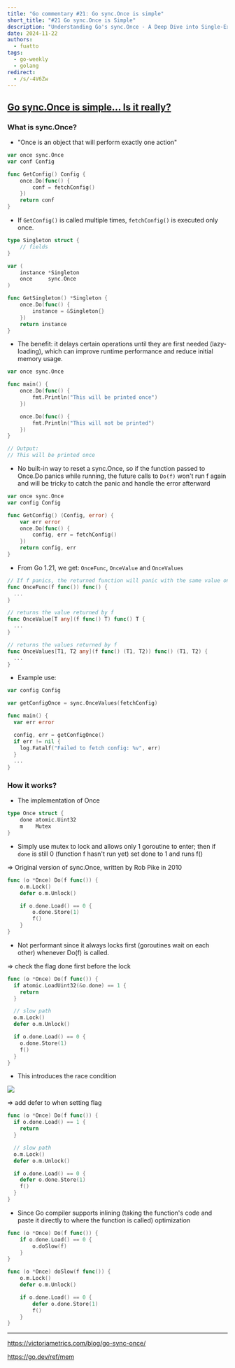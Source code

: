 ```yaml
---
title: "Go commentary #21: Go sync.Once is simple"
short_title: "#21 Go sync.Once is Simple"
description: "Understanding Go's sync.Once - A Deep Dive into Single-Execution Guarantees and Atomic Operations"
date: 2024-11-22
authors:
  - fuatto
tags:
  - go-weekly
  - golang
redirect:
  - /s/-4V6Zw
---
```


## [Go sync.Once is simple... Is it really?](https://victoriametrics.com/blog/go-sync-once/)

### What is sync.Once?

- "Once is an object that will perform exactly one action"

```go
var once sync.Once
var conf Config

func GetConfig() Config {
    once.Do(func() {
        conf = fetchConfig()
    })
    return conf
}
```

- If `GetConfig()` is called multiple times, `fetchConfig()` is executed only once.

```go
type Singleton struct {
    // fields
}

var (
    instance *Singleton
    once     sync.Once
)

func GetSingleton() *Singleton {
    once.Do(func() {
        instance = &Singleton{}
    })
    return instance
}
```

- The benefit: it delays certain operations until they are first needed (lazy-loading), which can improve runtime performance and reduce initial memory usage.

```go
var once sync.Once

func main() {
    once.Do(func() {
        fmt.Println("This will be printed once")
    })

    once.Do(func() {
        fmt.Println("This will not be printed")
    })
}

// Output:
// This will be printed once
```

- No built-in way to reset a sync.Once, so if the function passed to Once.Do panics while running, the future calls to `Do(f)` won't run f again and will be tricky to catch the panic and handle the error afterward

```go
var once sync.Once
var config Config

func GetConfig() (Config, error) {
    var err error
    once.Do(func() {
        config, err = fetchConfig()
    })
    return config, err
}
```

- From Go 1.21, we get: `OnceFunc`, `OnceValue` and `OnceValues`

```go
// If f panics, the returned function will panic with the same value on every call. (cached)
func OnceFunc(f func()) func() {
  ...
}

// returns the value returned by f
func OnceValue[T any](f func() T) func() T {
  ...
}

// returns the values returned by f
func OnceValues[T1, T2 any](f func() (T1, T2)) func() (T1, T2) {
  ...
}
```

- Example use:

```go
var config Config

var getConfigOnce = sync.OnceValues(fetchConfig)

func main() {
  var err error

  config, err = getConfigOnce()
  if err != nil {
    log.Fatalf("Failed to fetch config: %v", err)
  }
  ...
}
```

### How it works?

- The implementation of Once

```go
type Once struct {
	done atomic.Uint32
	m    Mutex
}
```

- Simply use mutex to lock and allows only 1 goroutine to enter; then if `done` is still 0 (function f hasn't run yet) set done to 1 and runs f()

=> Original version of sync.Once, written by Rob Pike in 2010

```go
func (o *Once) Do(f func()) {
	o.m.Lock()
	defer o.m.Unlock()

	if o.done.Load() == 0 {
		o.done.Store(1)
		f()
	}
}
```

- Not performant since it always locks first (goroutines wait on each other) whenever Do(f) is called.

=> check the flag done first before the lock

```go
func (o *Once) Do(f func()) {
  if atomic.LoadUint32(&o.done) == 1 {
    return
  }

  // slow path
  o.m.Lock()
  defer o.m.Unlock()

  if o.done.Load() == 0 {
    o.done.Store(1)
    f()
  }
}
```

- This introduces the race condition

![](assets/go-sync-once-done-mistake.webp)

=> add defer to when setting flag

```go
func (o *Once) Do(f func()) {
  if o.done.Load() == 1 {
    return
  }

  // slow path
  o.m.Lock()
  defer o.m.Unlock()

  if o.done.Load() == 0 {
    defer o.done.Store(1)
    f()
  }
}
```

- Since Go compiler supports inlining (taking the function's code and paste it directly to where the function is called) optimization

```go
func (o *Once) Do(f func()) {
	if o.done.Load() == 0 {
		o.doSlow(f)
	}
}

func (o *Once) doSlow(f func()) {
	o.m.Lock()
	defer o.m.Unlock()

	if o.done.Load() == 0 {
		defer o.done.Store(1)
		f()
	}
}
```

---

https://victoriametrics.com/blog/go-sync-once/

https://go.dev/ref/mem

